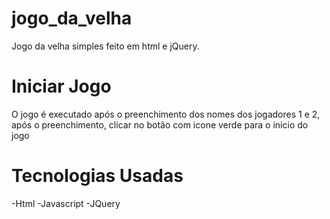 # jogo_da_velha
Jogo da velha simples feito em html e jQuery.

# Iniciar Jogo
O jogo é executado após o preenchimento dos nomes dos jogadores 1 e 2, após o preenchimento, clicar no botão com icone verde para o inicio do jogo


# Tecnologias Usadas
-Html
-Javascript
-JQuery
